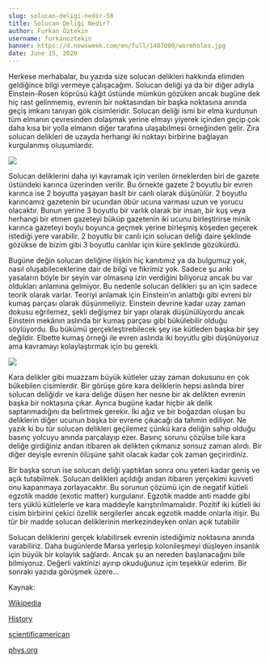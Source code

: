 ```yaml
---
slug: solucan-deligi-nedir-58
title: Solucan Deliği Nedir?
author: Furkan Öztekin
username: furkanoztekin
banner: https://d.newsweek.com/en/full/1407000/wormholes.jpg
date: June 15, 2020
---
```


Herkese merhabalar, bu yazıda size solucan delikleri hakkında elimden geldiğince bilgi vermeye çalışacağım. Solucan deliği ya da bir diğer adıyla Einstein-Rosen köprüsü kâğıt üstünde mümkün gözüken ancak bugüne dek hiç rast gelinmemiş, evrenin bir noktasından bir başka noktasına anında geçiş imkanı tanıyan gök cisimleridir. Solucan deliği ismi bir elma kurdunun tüm elmanın çevresinden dolaşmak yerine elmayı yiyerek içinden geçip çok daha kısa bir yolla elmanın diğer tarafına ulaşabilmesi örneğinden gelir. Zira solucan delikleri de uzayda herhangi iki noktayı birbirine bağlayan kurgulanmış oluşumlardır.

![](https://mltshp-cdn.com/r/1D6X8)

Solucan deliklerini daha iyi kavramak için verilen örneklerden biri de gazete üstündeki karınca üzerinden verilir. Bu örnekte gazete 2 boyutlu bir evren karınca ise 2 boyutta yaşayan basit bir canlı olarak düşünülür. 2 boyutlu karıncamız gazetenin bir ucundan öbür ucuna varması uzun ve yorucu olacaktır. Bunun yerine 3 boyutlu bir varlık olarak bir insan, bir kuş veya herhangi bir etmen gazeteyi büküp gazetenin iki ucunu birleştirirse minik karınca gazeteyi boylu boyunca geçmek yerine birleşmiş köşeden geçerek istediği yere varabilir. 2 boyutlu bir canlı için solucan deliği daire şeklinde gözükse de bizim gibi 3 boyutlu canlılar için küre şeklinde gözükürdü.

Bugüne değin solucan deliğine ilişkin hiç kanıtımız ya da bulgumuz yok, nasıl oluşabileceklerine dair de bilgi ve fikrimiz yok. Sadece şu anki yasaların böyle bir şeyin var olmasına izin verdiğini biliyoruz ancak bu var oldukları anlamına gelmiyor. Bu nedenle solucan delikleri şu an için sadece teorik olarak varlar. Teoriyi anlamak için Einstein’ın anlattığı gibi evreni bir kumaş parçası olarak düşünmeliyiz. Einstein devrine kadar uzay zaman dokusu eğrilemez, şekli değişmez bir yapı olarak düşünülüyordu ancak Einstein mekânın aslında bir kumaş parçası gibi bükülebilir olduğu söylüyordu. Bu bükümü gerçekleştirebilecek şey ise kütleden başka bir şey değildir. Elbette kumaş örneği ile evren aslında iki boyutlu gibi düşünüyoruz ama kavramayı kolaylaştırmak için bu gerekli.

![](https://images.fineartamerica.com/images-medium-large-5/wormhole-mark-garlickscience-photo-library.jpg)

Kara delikler gibi muazzam büyük kütleler uzay zaman dokusunu en çok bükebilen cisimlerdir. Bir görüşe göre kara deliklerin hepsi aslında birer solucan deliğidir ve kara deliğe düşen her nesne bir ak delikten evrenin başka bir noktasına çıkar. Ayrıca bugüne kadar hiçbir ak delik saptanmadığını da belirtmek gerekir. İki ağız ve bir boğazdan oluşan bu deliklerin diğer ucunun başka bir evrene çıkacağı da tahmin ediliyor. Ne yazık ki bu tür solucan delikleri geçilemez çünkü kara deliğin sahip olduğu basınç yolcuyu anında parçalayıp ezer. Basınç sorunu çözülse bile kara deliğe girdiğiniz andan itibaren ak delikten çıkmanız sonsuz zaman alırdı. Bir diğer deyişle evrenin ölüşüne şahit olacak kadar çok zaman geçirirdiniz.

Bir başka sorun ise solucan deliği yaptıktan sonra onu yeteri kadar geniş ve açık tutabilmek. Solucan delikleri açıldığı andan itibaren yerçekimi kuvveti onu kapanmaya zorlayacaktır. Bu sorunun çözümü için de negatif kütleli egzotik madde (exotic matter) kurgulanır. Egzotik madde anti madde gibi ters yüklü kütlelerle ve kara maddeyle karıştırılmamalıdır. Pozitif iki kütleli iki cisim birbirini çekici özellik sergilerler ancak egzotik madde onlarla itişir. Bu tür bir madde solucan deliklerinin merkezindeyken onları açık tutabilir

Solucan deliklerini gerçek kılabilirsek evrenin istediğimiz noktasına anında varabiliriz. Daha bugünlerde Marsa yerleşip kolonileşmeyi düşleyen insanlık için büyük bir kolaylık sağlardı. Ancak şu an nereden başlanacağını bile bilmiyoruz. Değerli vaktinizi ayırıp okuduğunuz için teşekkür ederim. Bir sonraki yazıda görüşmek üzere…

Kaynak:

[Wikipedia](https://en.wikipedia.org/wiki/Wormhole)

[History](https://www.history.com/news/what-are-wormholes)

[scientificamerican](https://www.scientificamerican.com/article/are-wormholes-real/)

[phys.org](https://phys.org/news/2015-12-wormholes.html)
